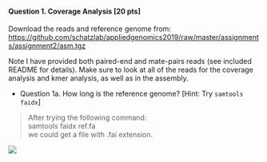 #### Question 1. Coverage Analysis \[20 pts\]

Download the reads and reference genome from:
<https://github.com/schatzlab/appliedgenomics2019/raw/master/assignments/assignment2/asm.tgz>

Note I have provided both paired-end and mate-pairs reads (see included
README for details). Make sure to look at all of the reads for the
coverage analysis and kmer analysis, as well as in the assembly.

-   Question 1a. How long is the reference genome? \[Hint: Try
    `samtools faidx`\]

> After trying the following command:  
> samtools faidx ref.fa  
> we could get a file with .fai extension.

![](https://user-images.githubusercontent.com/46330265/52497133-49d6fa80-2ba3-11e9-8c6a-5507ceecdbed.png)
